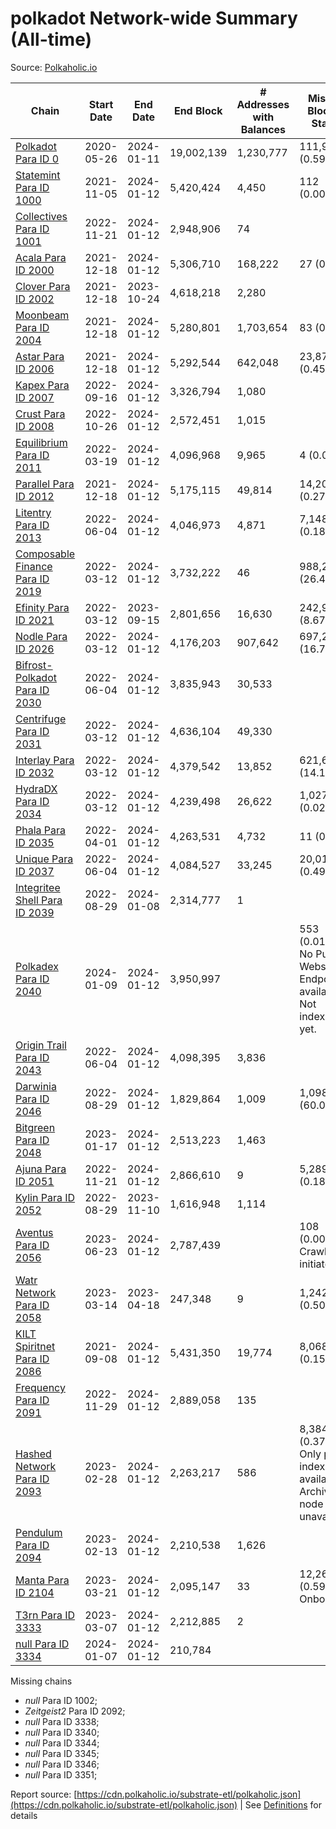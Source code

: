 # polkadot Network-wide Summary (All-time)

Source: [Polkaholic.io](https://polkaholic.io)


| Chain            | Start Date | End Date | End Block | # Addresses with Balances | Missing Blocks / Status |
| ---------------- | ---------- | ---------| --------- | ------------------------- | ----------------------- |
| [Polkadot Para ID 0](/polkadot/0-polkadot) | 2020-05-26 | 2024-01-11 | 19,002,139 |  1,230,777 | 111,918 (0.59%)  |
| [Statemint Para ID 1000](/polkadot/1000-statemint) | 2021-11-05 | 2024-01-12 | 5,420,424 |  4,450 | 112 (0.00%)  |
| [Collectives Para ID 1001](/polkadot/1001-collectives) | 2022-11-21 | 2024-01-12 | 2,948,906 |  74 |    |
| [Acala Para ID 2000](/polkadot/2000-acala) | 2021-12-18 | 2024-01-12 | 5,306,710 |  168,222 | 27 (0.00%)  |
| [Clover Para ID 2002](/polkadot/2002-clover) | 2021-12-18 | 2023-10-24 | 4,618,218 |  2,280 |    |
| [Moonbeam Para ID 2004](/polkadot/2004-moonbeam) | 2021-12-18 | 2024-01-12 | 5,280,801 |  1,703,654 | 83 (0.00%)  |
| [Astar Para ID 2006](/polkadot/2006-astar) | 2021-12-18 | 2024-01-12 | 5,292,544 |  642,048 | 23,870 (0.45%)  |
| [Kapex Para ID 2007](/polkadot/2007-kapex) | 2022-09-16 | 2024-01-12 | 3,326,794 |  1,080 |    |
| [Crust Para ID 2008](/polkadot/2008-crust) | 2022-10-26 | 2024-01-12 | 2,572,451 |  1,015 |    |
| [Equilibrium Para ID 2011](/polkadot/2011-equilibrium) | 2022-03-19 | 2024-01-12 | 4,096,968 |  9,965 | 4 (0.00%)  |
| [Parallel Para ID 2012](/polkadot/2012-parallel) | 2021-12-18 | 2024-01-12 | 5,175,115 |  49,814 | 14,200 (0.27%)  |
| [Litentry Para ID 2013](/polkadot/2013-litentry) | 2022-06-04 | 2024-01-12 | 4,046,973 |  4,871 | 7,148 (0.18%)  |
| [Composable Finance Para ID 2019](/polkadot/2019-composable) | 2022-03-12 | 2024-01-12 | 3,732,222 |  46 | 988,266 (26.48%)  |
| [Efinity Para ID 2021](/polkadot/2021-efinity) | 2022-03-12 | 2023-09-15 | 2,801,656 |  16,630 | 242,949 (8.67%)  |
| [Nodle Para ID 2026](/polkadot/2026-nodle) | 2022-03-12 | 2024-01-12 | 4,176,203 |  907,642 | 697,249 (16.70%)  |
| [Bifrost-Polkadot Para ID 2030](/polkadot/2030-bifrost-dot) | 2022-06-04 | 2024-01-12 | 3,835,943 |  30,533 |    |
| [Centrifuge Para ID 2031](/polkadot/2031-centrifuge) | 2022-03-12 | 2024-01-12 | 4,636,104 |  49,330 |    |
| [Interlay Para ID 2032](/polkadot/2032-interlay) | 2022-03-12 | 2024-01-12 | 4,379,542 |  13,852 | 621,626 (14.19%)  |
| [HydraDX Para ID 2034](/polkadot/2034-hydradx) | 2022-03-12 | 2024-01-12 | 4,239,498 |  26,622 | 1,027 (0.02%)  |
| [Phala Para ID 2035](/polkadot/2035-phala) | 2022-04-01 | 2024-01-12 | 4,263,531 |  4,732 | 11 (0.00%)  |
| [Unique Para ID 2037](/polkadot/2037-unique) | 2022-06-04 | 2024-01-12 | 4,084,527 |  33,245 | 20,019 (0.49%)  |
| [Integritee Shell Para ID 2039](/polkadot/2039-integritee-shell) | 2022-08-29 | 2024-01-08 | 2,314,777 |  1 |    |
| [Polkadex Para ID 2040](/polkadot/2040-polkadex) | 2024-01-09 | 2024-01-12 | 3,950,997 |   | 553 (0.01%) No Public Websocket Endpoint available: Not indexing yet. |
| [Origin Trail Para ID 2043](/polkadot/2043-origintrail) | 2022-06-04 | 2024-01-12 | 4,098,395 |  3,836 |    |
| [Darwinia Para ID 2046](/polkadot/2046-darwinia) | 2022-08-29 | 2024-01-12 | 1,829,864 |  1,009 | 1,098,047 (60.01%)  |
| [Bitgreen Para ID 2048](/polkadot/2048-bitgreen) | 2023-01-17 | 2024-01-12 | 2,513,223 |  1,463 |    |
| [Ajuna Para ID 2051](/polkadot/2051-ajuna) | 2022-11-21 | 2024-01-12 | 2,866,610 |  9 | 5,289 (0.18%)  |
| [Kylin Para ID 2052](/polkadot/2052-kylin) | 2022-08-29 | 2023-11-10 | 1,616,948 |  1,114 |    |
| [Aventus Para ID 2056](/polkadot/2056-aventus) | 2023-06-23 | 2024-01-12 | 2,787,439 |   | 108 (0.00%) Crawling initiated |
| [Watr Network Para ID 2058](/polkadot/2058-watr) | 2023-03-14 | 2023-04-18 | 247,348 |  9 | 1,242 (0.50%)  |
| [KILT Spiritnet Para ID 2086](/polkadot/2086-kilt) | 2021-09-08 | 2024-01-12 | 5,431,350 |  19,774 | 8,068 (0.15%)  |
| [Frequency Para ID 2091](/polkadot/2091-frequency) | 2022-11-29 | 2024-01-12 | 2,889,058 |  135 |    |
| [Hashed Network Para ID 2093](/polkadot/2093-hashed) | 2023-02-28 | 2024-01-12 | 2,263,217 |  586 | 8,384 (0.37%) Only partial index available: Archive node unavailable |
| [Pendulum Para ID 2094](/polkadot/2094-pendulum) | 2023-02-13 | 2024-01-12 | 2,210,538 |  1,626 |    |
| [Manta Para ID 2104](/polkadot/2104-manta) | 2023-03-21 | 2024-01-12 | 2,095,147 |  33 | 12,262 (0.59%) Onboarding |
| [T3rn Para ID 3333](/polkadot/3333-t3rn) | 2023-03-07 | 2024-01-12 | 2,212,885 |  2 |    |
| [null Para ID 3334](/polkadot/3334-polkadot-onboarding-3334) | 2024-01-07 | 2024-01-12 | 210,784 |   |    |

Missing chains


* *null* Para ID 1002; 
* *Zeitgeist2* Para ID 2092; 
* *null* Para ID 3338; 
* *null* Para ID 3340; 
* *null* Para ID 3344; 
* *null* Para ID 3345; 
* *null* Para ID 3346; 
* *null* Para ID 3351; 

Report source: [https://cdn.polkaholic.io/substrate-etl/polkaholic.json](https://cdn.polkaholic.io/substrate-etl/polkaholic.json) | See [Definitions](/DEFINITIONS.md) for details
